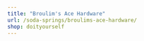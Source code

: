```yaml
---
title: "Broulim's Ace Hardware"
url: /soda-springs/broulims-ace-hardware/
shop: doityourself
---
```

